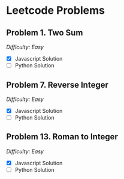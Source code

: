 # Leetcode Problems

## Problem 1. Two Sum  
*Difficulty: Easy*  
- [x] Javascript Solution   
- [ ] Python Solution  

## Problem 7. Reverse Integer  
*Difficulty: Easy*  
- [x] Javascript Solution   
- [ ] Python Solution  

## Problem 13. Roman to Integer
*Difficulty: Easy*  
- [x] Javascript Solution   
- [ ] Python Solution  
